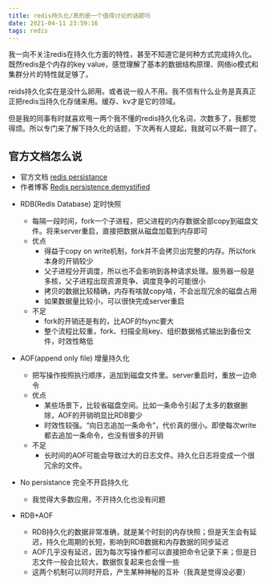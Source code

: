 ```yaml
---
title: redis持久化/真的是一个值得讨论的话题吗
date: 2021-04-11 23:59:16
tags: redis
---
```



我一向不关注redis在持久化方面的特性，甚至不知道它是何种方式完成持久化。既然redis是个内存的key value，感觉理解了基本的数据结构原理、网络io模式和集群分片的特性就足够了。

reids持久化实在是没什么卵用。或者说一般人不用。我不信有什么业务是真真正正把redis当持久化存储来用。缓存、kv才是它的领域。

但是我的同事有时就喜欢甩一两个我不懂的redis持久化名词，次数多了，我都觉得烦。所以专门来了解下持久化的话题，下次再有人提起，我就可以不屑一顾了。

## 官方文档怎么说

- 官方文档 [redis persistance](https://redis.io/topics/persistence)
- 作者博客 [Redis persistence demystified](http://oldblog.antirez.com/post/redis-persistence-demystified.html)

* RDB(Redis Database) 定时快照
  * 每隔一段时间，fork一个子进程，把父进程的内存数据全部copy到磁盘文件。将来server重启，直接把数据从磁盘加载到内存即可
  * 优点
    * 得益于copy on write机制，fork并不会拷贝出完整的内存。所以fork本身的开销较少
    * 父子进程分开调度，所以也不会影响到各种请求处理。服务器一般是多核，父子进程出现资源竞争、调度竞争的可能很小
    * 拷贝的数据比较精确，内存有啥就copy啥，不会出现冗余的磁盘占用
    * 如果数据量比较小，可以很快完成server重启
  * 不足
    * fork的开销还是有的，比AOF的fsync要大
    * 整个流程比较重，fork、扫描全局key、组织数据格式输出到备份文件，时效性略低

* AOF(append only file) 增量持久化
  * 把写操作按照执行顺序，追加到磁盘文件里。server重启时，重放一边命令
  * 优点
    * 某些场景下，比较省磁盘空间。比如一条命令引起了太多的数据删除，AOF的开销明显比RDB要少
    * 时效性较强。“向日志追加一条命令”，代价真的很小。即使每次write都去追加一条命令，也没有很多的开销
  * 不足
    * 长时间的AOF可能会导致过大的日志文件。持久化日志将变成一个很冗余的文件。

* No persistance 完全不开启持久化
  * 我觉得大多数应用，不开持久化也没有问题

* RDB+AOF
  * RDB持久化的数据非常准确，就是某个时刻的内存快照；但是天生会有延迟，持久化周期的长短，影响到RDB数据和内存数据的同步延迟
  * AOF几乎没有延迟，因为每次写操作都可以直接把命令记录下来；但是日志文件一般会比较大，数据恢复起来也会慢一些
  * 这两个机制可以同时开启，产生某种神秘的互补（我真是觉得没必要）

